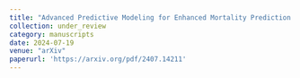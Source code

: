 ```yaml
---
title: "Advanced Predictive Modeling for Enhanced Mortality Prediction in ICU Stroke Patients Using Clinical Data"
collection: under_review
category: manuscripts
date: 2024-07-19
venue: "arXiv"
paperurl: 'https://arxiv.org/pdf/2407.14211'
---
```


